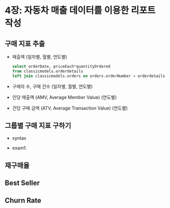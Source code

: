 # 4장: 자동차 매출 데이터를 이용한 리포트 작성



## 구매 지표 추출

- 매출액 (일자별, 월별, 연도별)

  ```sql
  select orderDate, priceEach*quantityOrdered
  from classicmodels.orderdetails
  left join classicmodels.orders on orders.orderNumber = orderdetails.orderNumber;  
  ```
  
- 구매자 수, 구매 건수 (일자별, 월별, 연도별)
- 인당 매출액 (AMV, Average Member Value) (연도별)
- 건당 구매 금액 (ATV, Average Transaction Value) (연도별)
  
  

## 그룹별 구매 지표 구하기

- syntax

- exam1:



## 재구매율



## Best Seller



## Churn Rate


